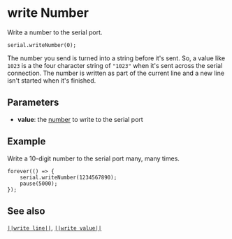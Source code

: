 # write Number

Write a number to the serial port.

```sig
serial.writeNumber(0);
```
The number you send is turned into a string before it's sent. So, a value like ``1023``
is a the four character string of ``"1023"`` when it's sent across the serial
connection. The number is written as part of the current line and a new line isn't
started when it's finished.

## Parameters

* **value**: the [number](/types/number) to write to the serial port

## Example

Write a 10-digit number to the serial port many, many times.

```blocks
forever(() => {
    serial.writeNumber(1234567890);
    pause(5000);
});
```

## See also

[``||write line||``](/reference/serial/write-line),
[``||write value||``](/reference/serial/write-value)

